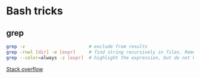 # Bash tricks

## grep

```bash
grep -v                        # exclude from results
grep -rnwl [dir] -e [expr]     # find string recursively in files. Remove l to show contents
grep --color=always -z [expr]  # highlight the expression, but do not hide the rest of the results
```
[Stack overflow](https://stackoverflow.com/questions/16956810/find-all-files-containing-a-specific-text-string-on-linux#answer-16957078)
